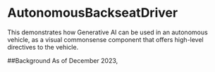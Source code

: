 # AutonomousBackseatDriver
This demonstrates how Generative AI can be used in an autonomous vehicle, as a visual commonsense component that offers high-level directives to the vehicle.

##Background
As of December 2023, 

